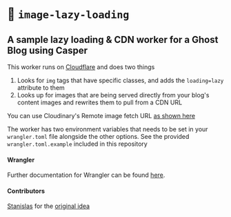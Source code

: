 # 👷 `image-lazy-loading` 
## A sample lazy loading & CDN worker for a Ghost Blog using Casper

This worker runs on [Cloudflare](https://workers.cloudflare.com/) and does two things

1. Looks for `img` tags that have specific classes, and adds the `loading=lazy` attribute to them
2. Looks up for images that are being served directly from your blog's content images and rewrites them to pull from a CDN URL

You can use Cloudinary's Remote image fetch URL [as shown here](https://cloudinary.com/documentation/fetch_remote_images#remote_image_fetch_url)

The worker has two environment variables that needs to be set in your `wrangler.toml` file alongside the other options.
See the provided `wrangler.toml.example` included in this repository

#### Wrangler

Further documentation for Wrangler can be found [here](https://developers.cloudflare.com/workers/tooling/wrangler).

#### Contributors

[Stanislas](https://github.com/angristan/) for the [original idea](https://stanislas.blog/2020/05/native-image-lazy-loading-ghost-cloudflare-worker/) 
